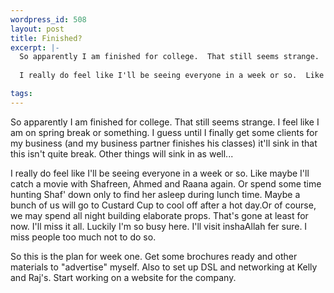 ```yaml
--- 
wordpress_id: 508
layout: post
title: Finished?
excerpt: |-
  So apparently I am finished for college.  That still seems strange.  I feel like I am on spring break or something.  I guess until I finally get some clients for my business (and my business partner finishes his classes) it'll sink in that this isn't quite break.  Other things will sink in as well...
  
  I really do feel like I'll be seeing everyone in a week or so.  Like maybe I'll catch a movie with Shafreen, Ahmed and Raana again.  Or spend some time hunting Shaf' down only to find her asleep during lunch time.  Maybe a bunch of us will go to Custard Cup to cool off after a hot day.

tags: 
---
```


So apparently I am finished for college.  That still seems strange.  I feel like I am on spring break or something.  I guess until I finally get some clients for my business (and my business partner finishes his classes) it'll sink in that this isn't quite break.  Other things will sink in as well...

I really do feel like I'll be seeing everyone in a week or so.  Like maybe I'll catch a movie with Shafreen, Ahmed and Raana again.  Or spend some time hunting Shaf' down only to find her asleep during lunch time.  Maybe a bunch of us will go to Custard Cup to cool off after a hot day.<!--more-->Or of course, we may spend all night building elaborate props.  That's gone at least for now.  I'll miss it all.  Luckily I'm so busy here.  I'll visit inshaAllah fer sure.  I miss people too much not to do so.

So this is the plan for week one.  Get some brochures ready and other materials to &quot;advertise&quot; myself.  Also to set up DSL and networking at Kelly and Raj's.  Start working on a website for the company.
